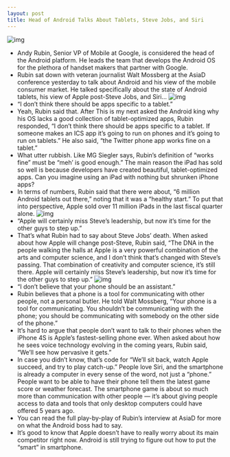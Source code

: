 ```yaml
---
layout: post
title: Head of Android Talks About Tablets, Steve Jobs, and Siri
---
```

![img](http://media.idownloadblog.com/wp-content/uploads/2011/10/asiad-20111019-183036-00997-M-e1319085670962.jpg)
* Andy Rubin, Senior VP of Mobile at Google, is considered the head of the Android platform. He leads the team that develops the Android OS for the plethora of handset makers that partner with Google.
* Rubin sat down with veteran journalist Walt Mossberg at the AsiaD conference yesterday to talk about Android and his view of the mobile consumer market. He talked specifically about the state of Android tablets, his view of Apple post-Steve Jobs, and Siri…
![img](http://media.idownloadblog.com/wp-content/uploads/2011/10/Screen-Shot-2011-10-20-at-12.18.48-AM-e1319085770840.png)
* “I don’t think there should be apps specific to a tablet.”
* Yeah, Rubin said that. After This is my next asked the Android king why his OS lacks a good collection of tablet-optimized apps, Rubin responded, “I don’t think there should be apps specific to a tablet. If someone makes an ICS app it’s going to run on phones and it’s going to run on tablets.” He also said, “the Twitter phone app works fine on a tablet.”
* What utter rubbish. Like MG Siegler says, Rubin’s definition of “works fine” must be “meh’ is good enough.” The main reason the iPad has sold so well is because developers have created beautiful, tablet-optimized apps. Can you imagine using an iPad with nothing but shrunken iPhone apps?
* In terms of numbers, Rubin said that there were about, “6 million Android tablets out there,” noting that it was a “healthy start.” To put that into perspective, Apple sold over 11 million iPads in the last fiscal quarter alone.
![img](http://media.idownloadblog.com/wp-content/uploads/2011/10/Screen-Shot-2011-10-20-at-12.19.11-AM-e1319085799624.png)
* “Apple will certainly miss Steve’s leadership, but now it’s time for the other guys to step up.”
* That’s what Rubin had to say about Steve Jobs’ death. When asked about how Apple will change post-Steve, Rubin said, “The DNA in the people walking the halls at Apple is a very powerful combination of the arts and computer science, and I don’t think that’s changed with Steve’s passing. That combination of creativity and computer science, it’s still there. Apple will certainly miss Steve’s leadership, but now it’s time for the other guys to step up.”
![img](http://media.idownloadblog.com/wp-content/uploads/2011/10/walt-andy-asiad-620x413-e1319085826348.jpg)
* “I don’t believe that your phone should be an assistant.”
* Rubin believes that a phone is a tool for communicating with other people, not a personal butler. He told Walt Mossberg, “Your phone is a tool for communicating. You shouldn’t be communicating with the phone; you should be communicating with somebody on the other side of the phone.”
* It’s hard to argue that people don’t want to talk to their phones when the iPhone 4S is Apple’s fastest-selling phone ever. When asked about how he sees voice technology evolving in the coming years, Rubin said, “We’ll see how pervasive it gets.”
* In case you didn’t know, that’s code for “We’ll sit back, watch Apple succeed, and try to play catch-up.” People love Siri, and the smartphone is already a computer in every sense of the word, not just a “phone.” People want to be able to have their phone tell them the latest game score or weather forecast. The smartphone game is about so much more than communication with other people — it’s about giving people access to data and tools that only desktop computers could have offered 5 years ago.
* You can read the full play-by-play of Rubin’s interview at AsiaD for more on what the Android boss had to say.
* It’s good to know that Apple doesn’t have to really worry about its main competitor right now. Android is still trying to figure out how to put the “smart” in smartphone.

